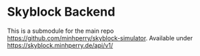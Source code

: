 # Skyblock Backend
This is a submodule for the main repo https://github.com/minhperry/skyblock-simulator.
Available under https://skyblock.minhperry.de/api/v1/
